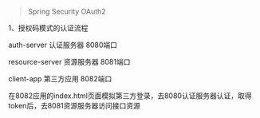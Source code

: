 > Spring Security OAuth2

1、授权码模式的认证流程

auth-server             认证服务器       8080端口

resource-server     资源服务器       8081端口

client-app                第三方应用       8082端口

在8082应用的index.html页面模拟第三方登录，去8080认证服务器认证，取得token后，去8081资源服务器访问接口资源
